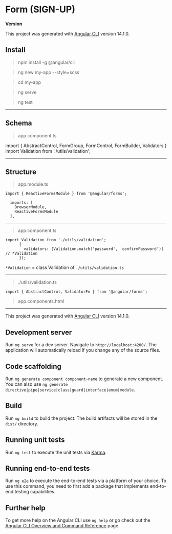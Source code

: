 # Form (SIGN-UP)


**Version**

This project was generated with [Angular CLI](https://github.com/angular/angular-cli) version 14.1.0.

## Install

> npm install -g @angular/cli

> ng new my-app --style=scss

> cd my-app

> ng serve

> ng test

---

## Schema

> app.component.ts

import { AbstractControl, FormGroup, FormControl, FormBuilder, Validators }
import Validation from './utils/validation';


---

## Structure

> app.module.ts

```
import { ReactiveFormsModule } from '@angular/forms';

  imports: [
    BrowserModule,
    ReactiveFormsModule
  ],
```

---

> app.component.ts

```
import Validation from './utils/validation';
      {
        validators: [Validation.match('password', 'confirmPassword')] // *Validation
      });
```

`*Validation` = class Validation of `./utils/validation.ts`

---

> ./utils/validation.ts

```
import { AbstractControl, ValidatorFn } from '@angular/forms';
```

> app.components.html

  <form [formGroup]="form" (ngSubmit)="onSubmit()">

---

This project was generated with [Angular CLI](https://github.com/angular/angular-cli) version 14.1.0.

## Development server

Run `ng serve` for a dev server. Navigate to `http://localhost:4200/`. The application will automatically reload if you change any of the source files.

## Code scaffolding

Run `ng generate component component-name` to generate a new component. You can also use `ng generate directive|pipe|service|class|guard|interface|enum|module`.

## Build

Run `ng build` to build the project. The build artifacts will be stored in the `dist/` directory.

## Running unit tests

Run `ng test` to execute the unit tests via [Karma](https://karma-runner.github.io).

## Running end-to-end tests

Run `ng e2e` to execute the end-to-end tests via a platform of your choice. To use this command, you need to first add a package that implements end-to-end testing capabilities.

## Further help

To get more help on the Angular CLI use `ng help` or go check out the [Angular CLI Overview and Command Reference](https://angular.io/cli) page.

